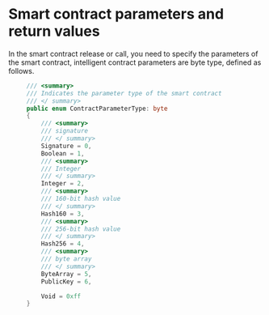 # Smart contract parameters and return values

In the smart contract release or call, you need to specify the parameters of the smart contract, intelligent contract parameters are byte type, defined as follows.

```c#
     /// <summary>
     /// Indicates the parameter type of the smart contract
     /// </ summary>
     public enum ContractParameterType: byte
     {
         /// <summary>
         /// signature
         /// </ summary>
         Signature = 0,
         Boolean = 1,
         /// <summary>
         /// Integer
         /// </ summary>
         Integer = 2,
         /// <summary>
         /// 160-bit hash value
         /// </ summary>
         Hash160 = 3,
         /// <summary>
         /// 256-bit hash value
         /// </ summary>
         Hash256 = 4,
         /// <summary>
         /// byte array
         /// </ summary>
         ByteArray = 5,
         PublicKey = 6,

         Void = 0xff
     }
```

